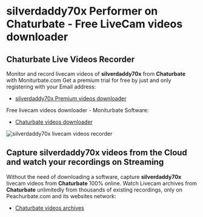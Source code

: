 # silverdaddy70x Performer on Chaturbate - Free LiveCam videos downloader

## Chaturbate Live Videos Recorder

Monitor and record livecam videos of **silverdaddy70x** from **Chaturbate** with Moniturbate.com
Get a premium trial for free by just and only registering with your Email address:
* [silverdaddy70x Premium videos downloader](https://moniturbate.com/request-demo-licence-key.html)

Free livecam videos downloader - Moniturbate Software:
* [Chaturbate videos downloader](https://moniturbate.com/moniturbate-download-software.html)

![silverdaddy70x livecam videos recorder](https://peachurnet.com/templates/moniturbate-software.png)


## Capture silverdaddy70x videos from the Cloud and watch your recordings on Streaming

Without the need of downloading a software, capture **silverdaddy70x** livecam videos from **Chaturbate** 100% online.
Watch Livecam archives from **Chaturbate** unlimitedly from thousands of existing recordings, only on Peachurbate.com and its websites network:
* [Chaturbate videos archives](https://peachurnet.com/)